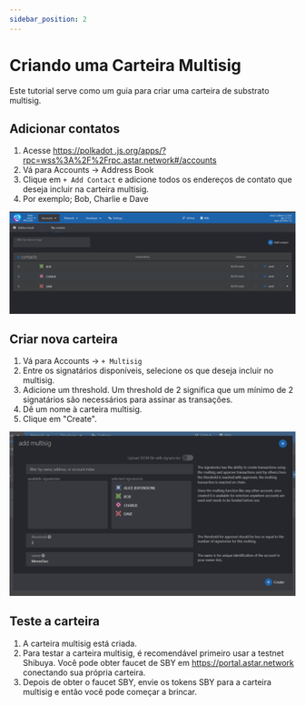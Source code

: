 ```yaml
---
sidebar_position: 2
---
```


# Criando uma Carteira Multisig

Este tutorial serve como um guia para criar uma carteira de substrato multisig.

## Adicionar contatos

1. Acesse [https://polkadot .js.org/apps/?rpc=wss%3A%2F%2Frpc.astar.network#/accounts](https://polkadot.js.org/apps/?rpc=wss%3A%2F%2Frpc.astar.network#/accounts)
2. Vá para Accounts -> Address Book
3. Clique em `+ Add Contact` e adicione todos os endereços de contato que deseja incluir na carteira multisig.
4. Por exemplo; Bob, Charlie e Dave

![12](img/12.png)

## Criar nova carteira

1. Vá para Accounts -> `+ Multisig`
2. Entre os signatários disponíveis, selecione os que deseja incluir no multisig.
3. Adicione um threshold. Um threshold de 2 significa que um mínimo de 2 signatários são necessários para assinar as transações.
4. Dê um nome à carteira multisig.
5. Clique em "Create".

![13](img/13.png)

## Teste a carteira

1. A carteira multisig está criada.
2. Para testar a carteira multisig, é recomendável primeiro usar a testnet Shibuya. Você pode obter faucet de SBY em <https://portal.astar.network> conectando sua própria carteira.
3. Depois de obter o faucet SBY, envie os tokens SBY para a carteira multisig e então você pode começar a brincar.
